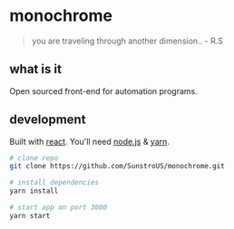 # monochrome

> you are traveling through another dimension.. - R.S

## what is it

Open sourced front-end for automation programs.

## development

Built with [react](https://reactjs.org/). You'll need [node.js](http://nodejs.org/) & [yarn](https://yarnpkg.com/).

```bash
# clone repo
git clone https://github.com/SunstroUS/monochrome.git

# install dependencies
yarn install

# start app on port 3000
yarn start
```
